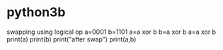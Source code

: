 # python3b
swapping using logical op
a=0001
b=1101
a=a xor b
b=a xor b
a=a xor b
print(a)
print(b)
print("after swap")
print(a,b)
